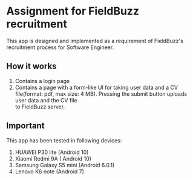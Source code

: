 # Assignment for FieldBuzz recruitment

This app is designed and implemented as a requirement of FieldBuzz's
recruitment process for Software Engineer.

## How it works

<ol>
<li>Contains a login page</li>
<li>Contains a page with a form-like UI for taking 
user data and a CV file(format: pdf, max size: 4 MB).
Pressing the submit button uploads user data and the CV file</li>
to FieldBuzz server.
</ol>

## Important

This app has been tested in following devices:

<ol>
<li>HUAWEI P30 lite (Android 10)</li>
<li>Xiaomi Redmi 9A ( Android 10)</li> 
<li>Samsung Galaxy S5 mini (Android 6.0.1)</li>
<li>Lenovo K6 note (Android 7)</li>
</ol>



